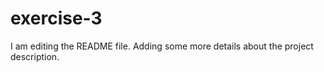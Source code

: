 
# exercise-3
I am editing the README file. Adding some more details about the project description.
